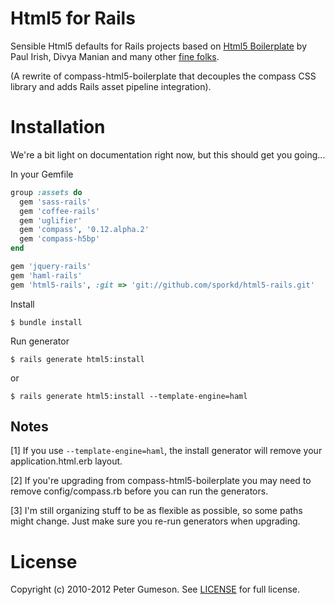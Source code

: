 Html5 for Rails
=========================

Sensible Html5 defaults for Rails projects based on [Html5 Boilerplate](http://html5boilerplate.com)
by Paul Irish, Divya Manian and many other [fine folks](https://github.com/h5bp/html5-boilerplate/contributors).

(A rewrite of compass-html5-boilerplate that decouples the compass CSS library and adds Rails asset pipeline integration).

Installation
=========================

We're a bit light on documentation right now, but this should get you going...

In your Gemfile

```ruby
group :assets do
  gem 'sass-rails'
  gem 'coffee-rails'
  gem 'uglifier'
  gem 'compass', '0.12.alpha.2'
  gem 'compass-h5bp'
end

gem 'jquery-rails'
gem 'haml-rails'
gem 'html5-rails', :git => 'git://github.com/sporkd/html5-rails.git'
```

Install

```
$ bundle install
```

Run generator

```
$ rails generate html5:install
```

or

```
$ rails generate html5:install --template-engine=haml
```

Notes
---------------

[1] If you use `--template-engine=haml`, the install generator will remove
your application.html.erb layout.

[2] If you're upgrading from compass-html5-boilerplate you may need to
remove config/compass.rb before you can run the generators.

[3] I'm still organizing stuff to be as flexible as possible, so some
paths might change. Just make sure you re-run generators when upgrading.


License
========

Copyright (c) 2010-2012 Peter Gumeson.
See [LICENSE](https://github.com/sporkd/html5-rails/blob/master/LICENSE) for full license.
